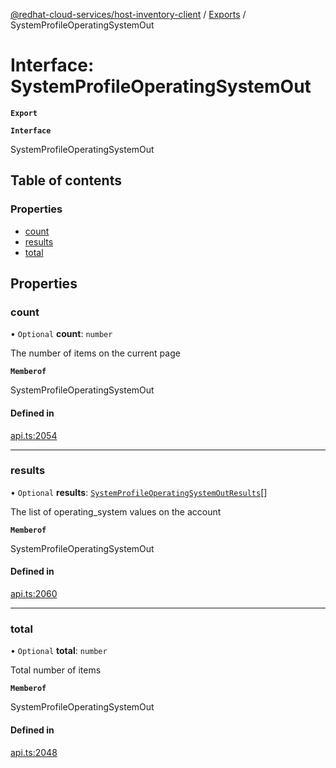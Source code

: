 [@redhat-cloud-services/host-inventory-client](../README.md) / [Exports](../modules.md) / SystemProfileOperatingSystemOut

# Interface: SystemProfileOperatingSystemOut

**`Export`**

**`Interface`**

SystemProfileOperatingSystemOut

## Table of contents

### Properties

- [count](SystemProfileOperatingSystemOut.md#count)
- [results](SystemProfileOperatingSystemOut.md#results)
- [total](SystemProfileOperatingSystemOut.md#total)

## Properties

### count

• `Optional` **count**: `number`

The number of items on the current page

**`Memberof`**

SystemProfileOperatingSystemOut

#### Defined in

[api.ts:2054](https://github.com/RedHatInsights/javascript-clients/blob/master/packages/host-inventory/api.ts#L2054)

___

### results

• `Optional` **results**: [`SystemProfileOperatingSystemOutResults`](SystemProfileOperatingSystemOutResults.md)[]

The list of operating_system values on the account

**`Memberof`**

SystemProfileOperatingSystemOut

#### Defined in

[api.ts:2060](https://github.com/RedHatInsights/javascript-clients/blob/master/packages/host-inventory/api.ts#L2060)

___

### total

• `Optional` **total**: `number`

Total number of items

**`Memberof`**

SystemProfileOperatingSystemOut

#### Defined in

[api.ts:2048](https://github.com/RedHatInsights/javascript-clients/blob/master/packages/host-inventory/api.ts#L2048)
